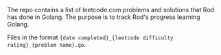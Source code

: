 The repo contains a list of leetcode.com problems and solutions that Rod has done in Golang. The purpose is to track Rod's progress learning Golang.

Files in the format `{date completed}_{leetcode difficulty rating}_{problem name}.go`.
